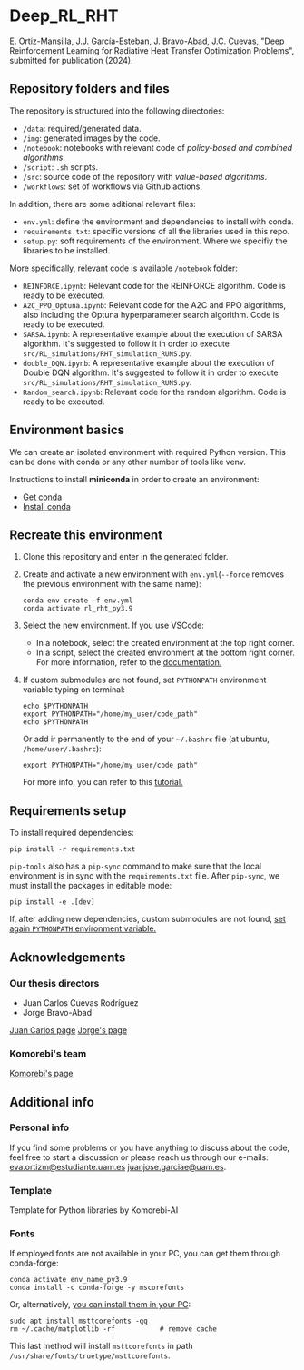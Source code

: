 # Deep_RL_RHT

E. Ortiz-Mansilla, J.J. García-Esteban, J. Bravo-Abad, J.C. Cuevas, "Deep Reinforcement Learning for Radiative Heat Transfer Optimization Problems", submitted for publication (2024).

## Repository folders and files

The repository is structured into the following directories:

- `/data`: required/generated data.
- `/img`: generated images by the code.
- `/notebook`: notebooks with relevant code of *policy-based and combined algorithms*.
- `/script`: `.sh` scripts.
- `/src`: source code of the repository with *value-based algorithms*.
- `/workflows`: set of workflows via Github actions.

In addition, there are some aditional relevant files:

- `env.yml`: define the environment and dependencies to install with conda.
- `requirements.txt`: specific versions of all the libraries used in this repo.
- `setup.py`: soft requirements of the environment. Where we specifiy the libraries to be installed.

More specifically, relevant code is available `/notebook` folder:

- `REINFORCE.ipynb`: Relevant code for the REINFORCE algorithm. Code is ready to be executed.
- `A2C_PPO_Optuna.ipynb`: Relevant code for the A2C and PPO algorithms, also including the Optuna hyperparameter search algorithm. Code is ready to be executed.
- `SARSA.ipynb`: A representative example about the execution of SARSA algorithm. It's suggested to follow it in order to execute `src/RL_simulations/RHT_simulation_RUNS.py`.
- `double_DQN.ipynb`: A representative example about the execution of Double DQN algorithm. It's suggested to follow it in order to execute `src/RL_simulations/RHT_simulation_RUNS.py`.
- `Random_search.ipynb`: Relevant code for the random algorithm. Code is ready to be executed.

## Environment basics

We can create an isolated environment with required Python version. This can be done with conda or any other number of tools like venv.

Instructions to install **miniconda** in order to create an environment:

- [Get conda](https://docs.conda.io/en/latest/miniconda.html)
- [Install conda](https://engineeringfordatascience.com/posts/install_miniconda_from_the_command_line/)

## Recreate this environment

1. Clone this repository and enter in the generated folder.

2. Create and activate a new environment with `env.yml`(`--force` removes the previous environment with the same name):

   ```{bash}
   conda env create -f env.yml
   conda activate rl_rht_py3.9
   ```

3. Select the new environment. If you use VSCode:
    - In a notebook, select the created environment at the top right corner.
    - In a script, select the created environment at the bottom right corner.
    For more information, refer to the [documentation.](https://code.visualstudio.com/docs/python/environments#_work-with-python-interpreters)

4. If custom submodules are not found, set `PYTHONPATH` environment variable typing on terminal:

    ```{bash}
    echo $PYTHONPATH
    export PYTHONPATH="/home/my_user/code_path"
    echo $PYTHONPATH
    ```

    Or add ir permanently to the end of your `~/.bashrc` file (at ubuntu, `/home/user/.bashrc`):

    ```{bash}
    export PYTHONPATH="/home/my_user/code_path"
    ```

    For more info, you can refer to this [tutorial.](https://www.simplilearn.com/tutorials/python-tutorial/python-path)

## Requirements setup

To install required dependencies:

```{bash}
pip install -r requirements.txt
```

`pip-tools` also has a `pip-sync` command to make sure that the local environment is in sync with the `requirements.txt` file.
After `pip-sync`, we must install the packages in editable mode:

```{bash}
pip install -e .[dev]
```

If, after adding new dependencies, custom submodules are not found, [set again `PYTHONPATH` environment variable.](#recreate-this-environment)

## Acknowledgements

### Our thesis directors

- Juan Carlos Cuevas Rodríguez
- Jorge Bravo-Abad

[Juan Carlos page](http://webs.ftmc.uam.es/juancarlos.cuevas/)
[Jorge's page](http://webs.ftmc.uam.es/jorge.bravo/team.html)

### Komorebi's team

[Komorebi's page](https://komorebi.ai/es/)

## Additional info

### Personal info

If you find some problems or you have anything to discuss about the code, feel free to start a discussion or please reach us through our e-mails: <eva.ortizm@estudiante.uam.es> <juanjose.garciae@uam.es>.

### Template

Template for Python libraries by Komorebi-AI

### Fonts

If employed fonts are not available in your PC, you can get them through conda-forge:

```{bash}
conda activate env_name_py3.9 
conda install -c conda-forge -y mscorefonts
```

Or, alternatively, [you can install them in your PC](https://stackoverflow.com/questions/42097053/matplotlib-cannot-find-basic-fonts/49884009#49884009):

```{bash}
sudo apt install msttcorefonts -qq
rm ~/.cache/matplotlib -rf           # remove cache
```

This last method will install `msttcorefonts` in path `/usr/share/fonts/truetype/msttcorefonts`.
